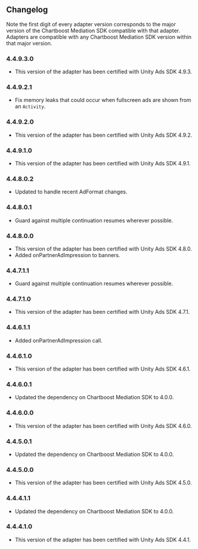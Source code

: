 ## Changelog

Note the first digit of every adapter version corresponds to the major version of the Chartboost Mediation SDK compatible with that adapter. 
Adapters are compatible with any Chartboost Mediation SDK version within that major version.

### 4.4.9.3.0
- This version of the adapter has been certified with Unity Ads SDK 4.9.3.

### 4.4.9.2.1
- Fix memory leaks that could occur when fullscreen ads are shown from an `Activity`.

### 4.4.9.2.0
- This version of the adapter has been certified with Unity Ads SDK 4.9.2.

### 4.4.9.1.0
- This version of the adapter has been certified with Unity Ads SDK 4.9.1.

### 4.4.8.0.2
- Updated to handle recent AdFormat changes.

### 4.4.8.0.1
- Guard against multiple continuation resumes wherever possible.

### 4.4.8.0.0
- This version of the adapter has been certified with Unity Ads SDK 4.8.0.
- Added onPartnerAdImpression to banners.

### 4.4.7.1.1
- Guard against multiple continuation resumes wherever possible.

### 4.4.7.1.0
- This version of the adapter has been certified with Unity Ads SDK 4.7.1. 

### 4.4.6.1.1
- Added onPartnerAdImpression call.

### 4.4.6.1.0
- This version of the adapter has been certified with Unity Ads SDK 4.6.1.

### 4.4.6.0.1
- Updated the dependency on Chartboost Mediation SDK to 4.0.0.

### 4.4.6.0.0
- This version of the adapter has been certified with Unity Ads SDK 4.6.0.

### 4.4.5.0.1
- Updated the dependency on Chartboost Mediation SDK to 4.0.0.

### 4.4.5.0.0
- This version of the adapter has been certified with Unity Ads SDK 4.5.0.

### 4.4.4.1.1
- Updated the dependency on Chartboost Mediation SDK to 4.0.0.

### 4.4.4.1.0
- This version of the adapter has been certified with Unity Ads SDK 4.4.1.
